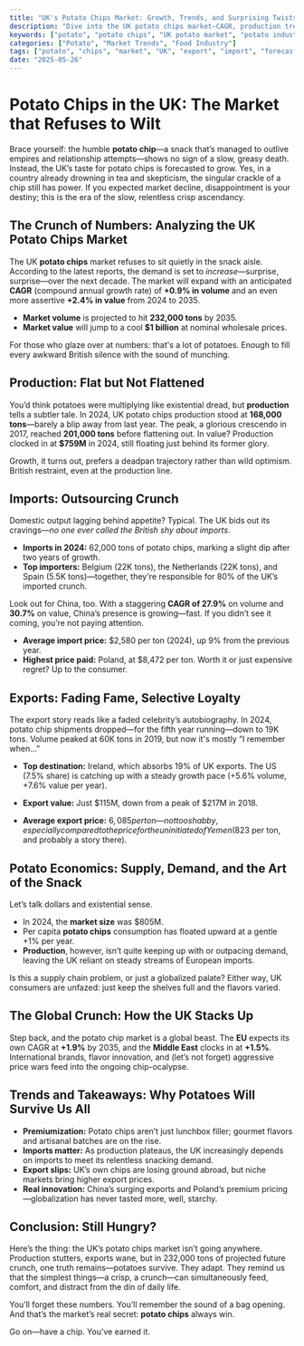 ```yaml
---
title: "UK's Potato Chips Market: Growth, Trends, and Surprising Twists to 2035"
description: "Dive into the UK potato chips market—CAGR, production trends, import/export drama, and the real reason crunch always wins. Potatoes, economics, and a satisfying end."
keywords: ["potato", "potato chips", "UK potato market", "potato industry trends", "potato chips consumption", "potato chips import", "potato chips export", "potato chips market size", "potato chips UK statistics", "potato chips price", "potato market analysis"]
categories: ["Potato", "Market Trends", "Food Industry"]
tags: ["potato", "chips", "market", "UK", "export", "import", "forecast"]
date: "2025-05-26"
---
```


# Potato Chips in the UK: The Market that Refuses to Wilt

Brace yourself: the humble **potato chip**—a snack that’s managed to outlive empires and relationship attempts—shows no sign of a slow, greasy death. Instead, the UK’s taste for potato chips is forecasted to grow. Yes, in a country already drowning in tea and skepticism, the singular crackle of a chip still has power. If you expected market decline, disappointment is your destiny; this is the era of the slow, relentless crisp ascendancy.

## The Crunch of Numbers: Analyzing the UK Potato Chips Market

The UK **potato chips** market refuses to sit quietly in the snack aisle. According to the latest reports, the demand is set to *increase*—surprise, surprise—over the next decade. The market will expand with an anticipated **CAGR** (compound annual growth rate) of **+0.9% in volume** and an even more assertive **+2.4% in value** from 2024 to 2035.

- **Market volume** is projected to hit **232,000 tons** by 2035.
- **Market value** will jump to a cool **$1 billion** at nominal wholesale prices.

For those who glaze over at numbers: that's a lot of potatoes. Enough to fill every awkward British silence with the sound of munching.

## Production: Flat but Not Flattened

You’d think potatoes were multiplying like existential dread, but **production** tells a subtler tale. In 2024, UK potato chips production stood at **168,000 tons**—barely a blip away from last year. The peak, a glorious crescendo in 2017, reached **201,000 tons** before flattening out. In value? Production clocked in at **$759M** in 2024, still floating just behind its former glory.

Growth, it turns out, prefers a deadpan trajectory rather than wild optimism. British restraint, even at the production line.

## Imports: Outsourcing Crunch

Domestic output lagging behind appetite? Typical. The UK bids out its cravings—*no one ever called the British shy about imports*.

- **Imports in 2024:** 62,000 tons of potato chips, marking a slight dip after two years of growth.
- **Top importers:** Belgium (22K tons), the Netherlands (22K tons), and Spain (5.5K tons)—together, they're responsible for 80% of the UK’s imported crunch.

Look out for China, too. With a staggering **CAGR of 27.9%** on volume and **30.7%** on value, China’s presence is growing—fast. If you didn’t see it coming, you’re not paying attention.

- **Average import price:** $2,580 per ton (2024), up 9% from the previous year.
- **Highest price paid:** Poland, at $8,472 per ton. Worth it or just expensive regret? Up to the consumer.

## Exports: Fading Fame, Selective Loyalty

The export story reads like a faded celebrity’s autobiography. In 2024, potato chip shipments dropped—for the fifth year running—down to 19K tons. Volume peaked at 60K tons in 2019, but now it's mostly “I remember when...”

- **Top destination:** Ireland, which absorbs 19% of UK exports. The US (7.5% share) is catching up with a steady growth pace (+5.6% volume, +7.6% value per year).
- **Export value:** Just $115M, down from a peak of $217M in 2018.

- **Average export price:** $6,085 per ton—not too shabby, especially compared to the price for the uninitiated of Yemen ($823 per ton, and probably a story there).

## Potato Economics: Supply, Demand, and the Art of the Snack

Let’s talk dollars and existential sense.

- In 2024, the **market size** was $805M.
- Per capita **potato chips** consumption has floated upward at a gentle +1% per year.
- **Production**, however, isn’t quite keeping up with or outpacing demand, leaving the UK reliant on steady streams of European imports.

Is this a supply chain problem, or just a globalized palate? Either way, UK consumers are unfazed: just keep the shelves full and the flavors varied.

## The Global Crunch: How the UK Stacks Up

Step back, and the potato chip market is a global beast. The **EU** expects its own CAGR at **+1.9%** by 2035, and the **Middle East** clocks in at **+1.5%**. International brands, flavor innovation, and (let’s not forget) aggressive price wars feed into the ongoing chip-ocalypse.

## Trends and Takeaways: Why Potatoes Will Survive Us All

- **Premiumization:** Potato chips aren’t just lunchbox filler; gourmet flavors and artisanal batches are on the rise.
- **Imports matter:** As production plateaus, the UK increasingly depends on imports to meet its relentless snacking demand.
- **Export slips:** UK’s own chips are losing ground abroad, but niche markets bring higher export prices.
- **Real innovation:** China’s surging exports and Poland’s premium pricing—globalization has never tasted more, well, starchy.

## Conclusion: Still Hungry?

Here’s the thing: the UK’s potato chips market isn’t going anywhere. Production stutters, exports wane, but in 232,000 tons of projected future crunch, one truth remains—potatoes survive. They adapt. They remind us that the simplest things—a crisp, a crunch—can simultaneously feed, comfort, and distract from the din of daily life.

You’ll forget these numbers. You’ll remember the sound of a bag opening. And that’s the market’s real secret: **potato chips** always win.

Go on—have a chip. You’ve earned it.